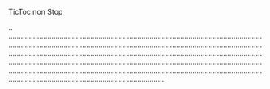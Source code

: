 TicToc non Stop

..
........................................................................................................................................................................................................................................................................................................................................................................................................................................................................................................................................................................................................................................................................................................................